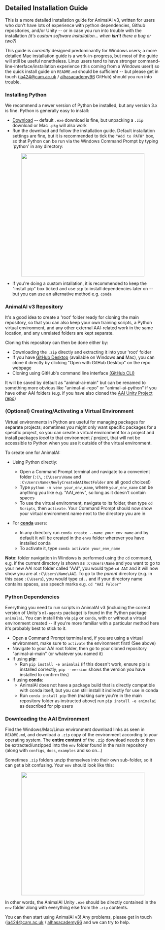 ## Detailed Installation Guide

This is a more detailed installation guide for AnimalAI v3, written for users who don't have lots of experience with python dependencies, Github repositories, and/or Unity -- or in case you run into trouble with the installation *(it's custom software installation... when **isn't** there a bug or two?)*

This guide is *currently* designed predominantly for Windows users; a more detailed Mac installation guide is a work-in-progress, but most of the guide will still be useful nonetheless. Linux users tend to have stronger command-line-interface/installation experience (this coming from a Windows user!) so the quick install guide on `README.md` should be sufficient -- but please get in touch (ia424@cam.ac.uk / [alhasacademy96](https://github.com/alhasacademy96/) GitHub) should you run into trouble.

### Installing Python

We recommend a newer version of Python be installed, but any version 3.x is fine. Python is generally easy to install:
* [Download](https://www.python.org/downloads/) -- default `.exe` download is fine, but unpacking a `.zip` download or Mac `.pkg` will also work
* Run the download and follow the installation guide. Default installation settings are fine, but it is recommended to tick the `"Add to PATH"` box, so that Python can be run via the Windows Command Prompt by typing 'python' in any directory:
<p align="center">
  <img width="400" src="InstallationGuide_screenshots/python-installation-Add_to_PATH.PNG">
</p>

* If you're doing a custom intallation, it is recommended to keep the "install pip" box ticked and use `pip` to install dependencies later on -- but you can use an alternative method e.g. `conda`

### AnimalAI v3 Repository

It's a good idea to create a 'root' folder ready for cloning the main repository, so that you can also keep your own training scripts, a Python virtual environment, and any other external AAI-related work in the same location, and any unrelated folders are kept separate.

Cloning this repository can then be done either by:
* Downloading the `.zip` directly and extracting it into your 'root' folder
* If you have [GitHub Desktop](https://desktop.github.com/) (available on Windows **and** Mac), you can clone it directly by clicking "Open with GitHub Desktop" on the repo webpage
* Cloning using GitHub's command line interface [(GitHub CLI)](https://docs.github.com/en/github-cli/github-cli/about-github-cli)

It will be saved by default as "animal-ai-main" but can be renamed to something more obvious like "animal-ai-repo" or "animal-ai-python" if you have other AAI folders (e.g. if you have also cloned the [AAI Unity Project repo](https://github.com/mdcrosby/animal-ai-unity-project))

### (Optional) Creating/Activating a Virtual Environment

Virtual environments in Python are useful for managing packages for separate projects; sometimes you might only want specific packages for a specific project, so you can create a virtual environment for a project and install packages *local* to that environment / project, that will not be accessible to Python when you use it outside of the virtual environment.

To create one for AnimalAI:
* Using Python directly:
    * Open a Command Prompt terminal and navigate to a convenient folder (`:C\`, `:C\Users\Name` and `:C\Users\Name\NewlyCreatedAAIRootFolder` are all good choices!)
    * Type `python -m venv your_env_name`, where `your_env_name` can be anything you like e.g. "AAI_venv", so long as it doesn't contain spaces
    * To use the virtual environment, navigate to its folder, then type `cd Scripts`, then `activate`. Your Command Prompt should now show your virtual environment name next to the directory you are in

* For **[conda](https://docs.conda.io/projects/conda/en/latest/user-guide/tasks/manage-environments.html)** users:
    * In any directory run `conda create --name your_env_name` and by default it will be created in the `envs` folder wherever you have installed conda
    * To activate it, type `conda activate your_env_name`

**Note:** folder navigation in Windows is performed using the `cd` command, e.g. if the current directory is shown as `:C\Users\Name` and you want to go to your new AAI root folder called "AAI", you would type `cd AAI` and it will now show you are at `:C\Users\Name\AAI`. To go to the *parent* directory (e.g. in this case `:C\Users`), you would type `cd..` and if your directory name contains spaces, use speech marks e.g. `cd "AAI Folder"` 

### Python Dependencies

Everything you need to run scripts in AnimalAI v3 (including the correct version of Unity's `ml-agents` package) is found in the Python package `animalai`. You can install this via `pip` or `conda`, with or without a virtual environment created -- if you're more familiar with a particular method here it's probably best to stick to it.

* Open a Command Prompt terminal and, if you are using a virtual environment, make sure to `activate` the environment first! (See above)
* Navigate to your AAI root folder, then go to your cloned repository "animal-ai-main" (or whatever you named it)
* If using **pip**:
    * Run `pip install -e animalai` (if this doesn't work, ensure pip is installed correctly; `pip --version` shows the version you have installed to confirm this)
* If using **conda**:
    * AnimalAI does not have a package build that is directly compatible with conda itself, but you can still install it indirectly for use in conda
    * Run `conda install pip` then (making sure you're in the main repository folder as instructed above) run `pip install -e animalai` as described for pip users

### Downloading the AAI Environment

Find the Windows/Mac/Linux environment download links as seen in `README.md`, and download a `.zip` copy of the environment according to your operating system. The **entire content** of the `.zip` download needs to then be extracted/unzipped into the `env` folder found in the main repository (along with `configs`, `docs`, `examples` and so on...)

Sometimes `.zip` folders unzip themselves into their own sub-folder, so it can get a bit confusing. Your `env` should look like this:
<p align="center">
  <img width="400" src="InstallationGuide_screenshots/aai_installation_env_contents.PNG">
</p>

In other words, the AnimalAI Unity `.exe` should be directly contained in the `env` folder along with everything else from the `.zip` contents.

You can then start using AnimalAI v3! Any problems, please get in touch (ia424@cam.ac.uk / [alhasacademy96](https://github.com/alhasacademy96/) and we can try to help.

